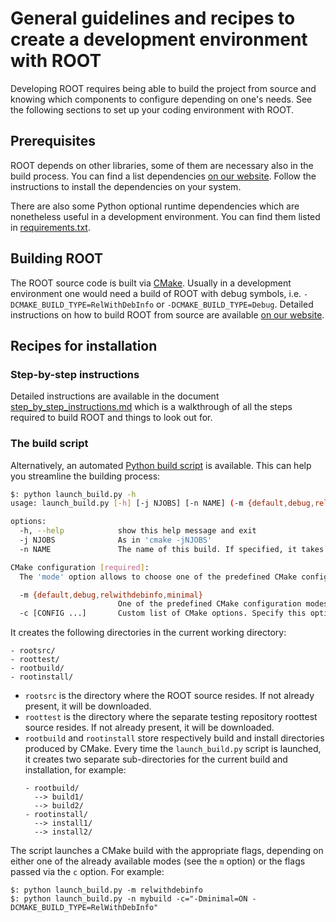 # General guidelines and recipes to create a development environment with ROOT

Developing ROOT requires being able to build the project from source and knowing
which components to configure depending on one's needs. See the following
sections to set up your coding environment with ROOT.

## Prerequisites

ROOT depends on other libraries, some of them are necessary also in the build
process. You can find a list dependencies [on our website](https://root.cern/install/dependencies/).
Follow the instructions to install the dependencies on your system.

There are also some Python optional runtime dependencies which are nonetheless
useful in a development environment. You can find them listed in [requirements.txt](https://raw.githubusercontent.com/root-project/root/master/requirements.txt).

## Building ROOT

The ROOT source code is built via [CMake](https://cmake.org/). Usually in a
development environment one would need a build of ROOT with debug symbols, i.e.
`-DCMAKE_BUILD_TYPE=RelWithDebInfo` or `-DCMAKE_BUILD_TYPE=Debug`. Detailed
instructions on how to build ROOT from source are available [on our website](https://root.cern/install/build_from_source/).

## Recipes for installation

### Step-by-step instructions

Detailed instructions are available in the document [step_by_step_instructions.md](step_by_step_instructions.md)
which is a walkthrough of all the steps required to build ROOT and things to
look out for.

### The build script

Alternatively, an automated [Python build script](launch_build.py) is available.
This can help you streamline the building process:

```bash
$: python launch_build.py -h
usage: launch_build.py [-h] [-j NJOBS] [-n NAME] (-m {default,debug,relwithdebinfo,minimal} | -c [CONFIG ...])

options:
  -h, --help            show this help message and exit
  -j NJOBS              As in 'cmake -jNJOBS'
  -n NAME               The name of this build. If specified, it takes precedence over the automatic choice for a name

CMake configuration [required]:
  The 'mode' option allows to choose one of the predefined CMake configuration strings. Otherwise, specify a custom string via the 'config' option

  -m {default,debug,relwithdebinfo,minimal}
                        One of the predefined CMake configuration modes
  -c [CONFIG ...]       Custom list of CMake options. Specify this option with an equal sign and quoted, as in: '-c="-DOpt1=ON -DOpt2=OFF"'
```

It creates the following directories in the current working directory:

```
- rootsrc/
- roottest/
- rootbuild/
- rootinstall/
```

* `rootsrc` is the directory where the ROOT source resides. If not already
  present, it will be downloaded.
* `roottest` is the directory where the separate testing repository roottest
  source resides. If not already present, it will be downloaded.
* `rootbuild` and `rootinstall` store respectively build and install directories
  produced by CMake. Every time the `launch_build.py` script is launched, it
  creates two separate sub-directories for the current build and installation,
  for example:
  ```
  - rootbuild/
    --> build1/
    --> build2/
  - rootinstall/
    --> install1/
    --> install2/
  ```

The script launches a CMake build with the appropriate flags, depending on
either one of the already available modes (see the `m` option) or the flags
passed via the `c` option. For example:

```
$: python launch_build.py -m relwithdebinfo
$: python launch_build.py -n mybuild -c="-Dminimal=ON -DCMAKE_BUILD_TYPE=RelWithDebInfo"
```
